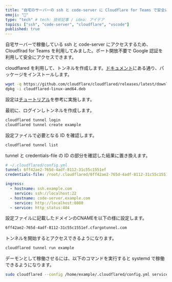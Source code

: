 ```yaml
---
title: "自宅のサーバーの ssh と code-server に Cloudflare for Teams で安全にアクセスする"
emoji: "👏"
type: "tech" # tech: 技術記事 / idea: アイデア
topics: ["ssh", "code-server", "cloudflare", "vscode"]
published: true
---
```


自宅サーバーで稼働している ssh と code-server にアクセスするため、 Cloudflrad for Teams を利用してみました。ポート開放不要で Google 認証を利用して安全にアクセスできます。

cloudflared を利用して、トンネルを作成します。[ドキュメント](https://developers.cloudflare.com/cloudflare-one/connections/connect-apps/install-and-setup/installation)にある通り、パッケージをインストールします。

```sh
wget -q https://github.com/cloudflare/cloudflared/releases/latest/download/cloudflared-linux-amd64.deb
dpkg -i cloudflared-linux-amd64.deb
```

設定は[チュートリアル](https://developers.cloudflare.com/cloudflare-one/tutorials/ssh)を参考に実施します。

最初に、ログインしトンネルを作成します。

```sh
cloudflared tunnel login
cloudflared tunnel create example
```

設定ファイルで必要となる ID を確認します。

```sh
cloudflared tunnel list
```

tunnel と credentials-file の ID の部分を確認した結果に置き換えます。

```yaml
# ~/.cloudflared/config.yml
tunnel: 6ff42ae2-765d-4adf-8112-31c55c1551ef
credentials-file: /root/.cloudflared/6ff42ae2-765d-4adf-8112-31c55c1551ef.json

ingress:
  - hostname: ssh.example.com
    service: ssh://localhost:22
  - hostname: code-server.example.com
    service: http://localhost:8080
  - service: http_status:404
```

設定ファイルに記載したドメインのCNAMEを以下の様に設定します。

```txt
6ff42ae2-765d-4adf-8112-31c55c1551ef.cfargotunnel.com
```

トンネルを開始するとアクセスできるようになります。

```sh
cloudflared tunnel run example
```

デーモンとして稼働させるには、以下のコマンドを実行すると systemd で稼働できるようになります。

```sh
sudo cloudflared --config /home/example/.cloudflared/config.yml service install
```
